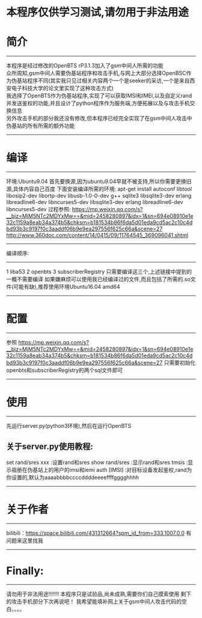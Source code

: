 # 本程序仅供学习测试,请勿用于非法用途
# 简介
***
本程序是经过修改的OpenBTS rP3.1.3加入了gsm中间人所需的功能  
众所周知,gsm中间人需要伪基站程序和攻击手机,与网上大部分选择OpenBSC作为伪基站程序不同(其实我只见过相关内容两个一个是seeker的采访,一个是来自西安电子科技大学的论文里实现了这种攻击方式)  
我选择了OpenBTS作为伪基站程序,实现了可以获取IMSI和IMEI,以及自定义rand并发送鉴权的功能,并且设计了python程序作为服务端,方便拓展以及与攻击手机交换信息  
另外攻击手机的部分我还没有修改,但本程序已经完全实现了在gsm中间人攻击中伪基站的所有所需的额外功能  
***
# 编译
***
环境:Ubuntu9.04
首先要换源,因为ubuntu9.04早就不被支持,所以你需要更换旧源,具体内容自己百度
下面安装编译所需的环境:
apt-get install autoconf libtool libosip2-dev libortp-dev libusb-1.0-0-dev g++ sqlite3 libsqlite3-dev erlang libreadline6-dev libncurses5-dev libsqlite3-dev erlang libreadline6-dev libncurses5-dev 
过程参照:
https://mp.weixin.qq.com/s?__biz=MjM5NTc2MDYxMw==&mid=2458280897&idx=1&sn=694e08910e1e32c1159a8eab34a374b5&chksm=b181534b86f6da5d01eda9cd5ac2c10c4dbd93b3c9197f0c3aaddf06b9e9ea297556f625c66a&scene=27
http://www.360doc.com/content/14/0415/09/11764545_369096041.shtml
***
编译顺序:
***
1 liba53
2 openbts
3 subscriberRegistry
只需要编译这三个,上述链接中提到的一概不需要编译
如果嫌麻烦可以使用我已经编译过的文件,而且包括了所需的.so文件(可能有缺),推荐使用环境Ubuntu16.04 amd64
***
# 配置
***
参照
https://mp.weixin.qq.com/s?__biz=MjM5NTc2MDYxMw==&mid=2458280897&idx=1&sn=694e08910e1e32c1159a8eab34a374b5&chksm=b181534b86f6da5d01eda9cd5ac2c10c4dbd93b3c9197f0c3aaddf06b9e9ea297556f625c66a&scene=27
只需要初始化openbts和subscriberRegistry的两个sql文件即可
***
# 使用
***
先运行server.py(python3环境),然后在运行OpenBTS
## 关于server.py使用教程:
set rand/sres xxx :设置rand和sres
show rand/sres    :显示rand和sres
tmsis             :显示祖册在伪基站上的用户的imsi和iemi
auth [IMSI]       :对目标设备发起鉴权,rand为你设置的,默认为aaaabbbbccccddddeeeeffffgggghhhh
***
# 关于作者
***
bilibili：https://space.bilibili.com/431312664?spm_id_from=333.1007.0.0
有问题来这里找我
***
# Finally:
***
请勿用于非法用途!!!!!!!
本程序只是试验品,尚未成熟,需要你们自己摸索使用
剩下的攻击手机部分下次再说吧！
我希望能填补网上关于gsm中间人攻击代码的空白。。。。
